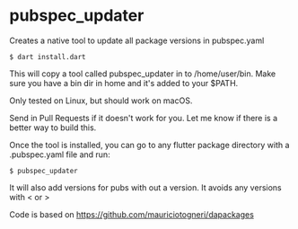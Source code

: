 # pubspec_updater

Creates a native tool to update all package versions in pubspec.yaml

```
$ dart install.dart
```

This will copy a tool called pubspec_updater in to /home/user/bin. Make sure you have a bin dir in home and it's added to your \$PATH.

Only tested on Linux, but should work on macOS.

Send in Pull Requests if it doesn't work for you. Let me know if there is a better way to build this.

Once the tool is installed, you can go to any flutter package directory with a .pubspec.yaml file and run:

```
$ pubspec_updater
```

It will also add versions for pubs with out a version. It avoids any versions with < or >

Code is based on https://github.com/mauriciotogneri/dapackages
